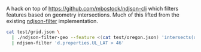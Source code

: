 A hack on top of https://github.com/mbostock/ndjson-cli which filters features based on geometry intersections. Much of this lifted from the existing [ndjson-filter](https://github.com/mbostock/ndjson-cli/blob/master/ndjson-filter) implementation. 

``` bash
cat test/grid.json \
  | ./ndjson-filter-geo --feature <(cat test/oregon.json) 'intersects(d)' \
  | ndjson-filter 'd.properties.UL_LAT > 46'
```

